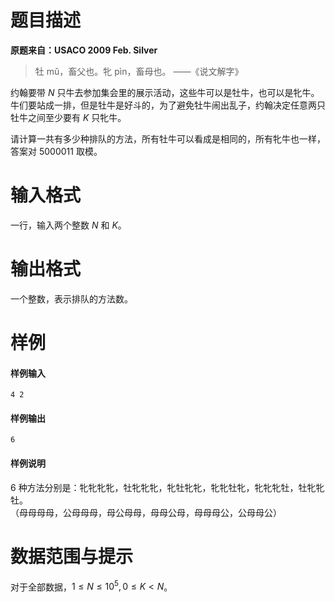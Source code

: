 
# 题目描述

**原题来自：USACO 2009 Feb. Silver**

>牡 mǔ，畜父也。牝 pìn，畜母也。  ——《说文解字》

约翰要带 $N$ 只牛去参加集会里的展示活动，这些牛可以是牡牛，也可以是牝牛。牛们要站成一排，但是牡牛是好斗的，为了避免牡牛闹出乱子，约翰决定任意两只牡牛之间至少要有 $K$ 只牝牛。

请计算一共有多少种排队的方法，所有牡牛可以看成是相同的，所有牝牛也一样，答案对 $5000011$ 取模。

# 输入格式

一行，输入两个整数 $N$ 和 $K$。

# 输出格式

一个整数，表示排队的方法数。

# 样例

#### 样例输入
```plain
4 2
```
#### 样例输出
```plain
6
```
#### 样例说明
$6$ 种方法分别是：牝牝牝牝，牡牝牝牝，牝牡牝牝，牝牝牡牝，牝牝牝牡，牡牝牝牡。  
（母母母母，公母母母，母公母母，母母公母，母母母公，公母母公）

# 数据范围与提示

对于全部数据，$1\le N\le 10^5,0\le K\lt N$。

